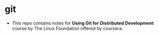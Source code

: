 # git
- This repo contains notes for **Using Git for Distributed Development** course by The Linux Foundation offered by coursera. 
